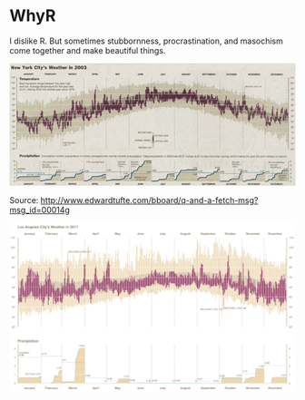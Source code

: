 # WhyR
I dislike R. But sometimes stubbornness, procrastination, and masochism come together and make beautiful things.


![New York City Weather in 2003 - Source: New York Time January 4, 2004](https://github.com/0Celestine/WhyR/blob/master/images/New%20York%20City's%20Weather%20in%202003%20-%20NYT.jpg)

Source: http://www.edwardtufte.com/bboard/q-and-a-fetch-msg?msg_id=00014g

![Los Angeles Weather in 2011](https://github.com/0Celestine/WhyR/blob/master/images/Los%20Angeles%202011%20Weather.png)
